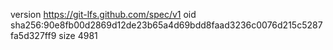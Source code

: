 version https://git-lfs.github.com/spec/v1
oid sha256:90e8fb00d2869d12de23b65a4d69bdd8faad3236c0076d215c5287fa5d327ff9
size 4981

